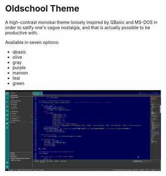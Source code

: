 # Oldschool Theme

A high-contrast monokai theme loosely inspired by QBasic and MS-DOS in order to satify one's vague nostalgia, and that is actually possible to be productive with.

Available in seven options:

 - qbasic
 - olive
 - gray
 - purple
 - maroon
 - teal
 - green

![qbasic](https://github.com/EricsonWillians/oldschool-theme/blob/master/qbasic.png "QBasic Screenshot")